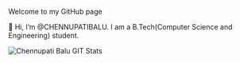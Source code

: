 Welcome to my GitHub page

👋 Hi, I’m @CHENNUPATIBALU. I am a B.Tech(Computer Science and Engineering) student.

![Chennupati Balu GIT Stats](https://github-readme-stats.vercel.app/api?username=CHENNUPATIBALU&show_icons=true)
